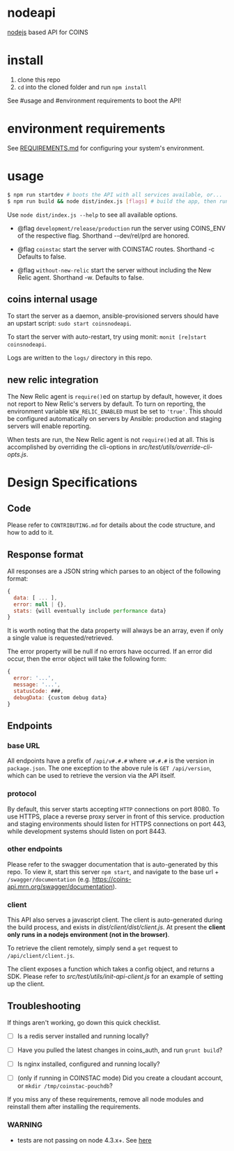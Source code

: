 # nodeapi
[nodejs](https://nodejs.org/) based API for COINS

# install

1. clone this repo
2. `cd` into the cloned folder and run `npm install`

See #usage and #environment requirements to boot the API!

# environment requirements
See [REQUIREMENTS.md](REQUIREMENTS.md) for configuring your system's environment.

# usage

```bash
$ npm run startdev # boots the API with all services available, or...
$ npm run build && node dist/index.js [flags] # build the app, then run the built copy (less CPU), or...
```

Use `node dist/index.js --help` to see all available options.
- @flag `development/release/production` run the server using COINS_ENV of the respective flag. Shorthand --dev/rel/prd are honored.

- @flag `coinstac` start the server with COINSTAC routes. Shorthand -c Defaults to false.

- @flag `without-new-relic` start the server without including the New Relic agent. Shorthand -w. Defaults to false.

## coins internal usage
To start the server as a daemon, ansible-provisioned servers should have an upstart script: `sudo start coinsnodeapi`.

To start the server with auto-restart, try using monit: `monit [re]start coinsnodeapi`.


Logs are written to the `logs/` directory in this repo.

## new relic integration
The New Relic agent is `require()`ed on startup by default, however, it does not
report to New Relic's servers by default. To turn on reporting, the environment
variable `NEW_RELIC_ENABLED` must be set to `'true'`. This should be configured
automatically on servers by Ansible: production and staging servers will enable
reporting.

When tests are run, the New Relic agent is not `require()`ed at all. This is
accomplished by overriding the cli-options in
_src/test/utils/override-cli-opts.js_.

# Design Specifications

## Code
Please refer to `CONTRIBUTING.md` for details about the code structure, and how
to add to it.

## Response format
All responses are a JSON string which parses to an object of the following format:
```js
{
  data: [ ... ],
  error: null | {},
  stats: {will eventually include performance data}
}
```
It is worth noting that the data property will always be an array, even if only a single value is requested/retrieved.

The error property will be null if no errors have occurred.
If an error did occur, then the error object will take the following form:
```js
{
  error: '...',
  message: '...',
  statusCode: ###,
  debugData: {custom debug data}
}
```

## Endpoints

### base URL
All endpoints have a prefix of `/api/v#.#.#` where `v#.#.#` is the version in
`package.json`.
The one exception to the above rule is `GET /api/version`, which can be used to
retrieve the version via the API itself.

### protocol
By default, this server starts accepting `HTTP` connections on port 8080.
To use HTTPS, place a reverse proxy server in front of this service. production
and staging environments should listen for HTTPS connections on port 443, while
development systems should listen on port 8443.

### other endpoints
Please refer to the swagger documentation that is auto-generated by this repo.
To view it, start this server `npm start`, and navigate to the base url +
`/swagger/documentation` (e.g. https://coins-api.mrn.org/swagger/documentation).

### client
This API also serves a javascript client. The client is auto-generated during the build process, and exists in _dist/client/dist/client.js_. At present the **client only runs in a nodejs environment (not in the browser)**.

To retrieve the client remotely, simply send a `get` request to `/api/client/client.js`.

The client exposes a function which takes a config object, and returns a SDK. Please refer to _src/test/utils/init-api-client.js_ for an example of setting up the client.

## Troubleshooting

If things aren't working, go down this quick checklist.

- [ ] Is a redis server installed and running locally?

- [ ] Have you pulled the latest changes in coins_auth, and run `grunt build`?

- [ ] Is nginx installed, configured and running locally?

- [ ] (only if running in COINSTAC mode) Did you create a cloudant account, or `mkdir /tmp/coinstac-pouchdb`?

If you miss any of these requirements, remove all node modules and reinstall them
after installing the requirements.

### WARNING

- tests are not passing on node 4.3.x+.  See [here](https://github.com/hapijs/hapi/issues/3103)
